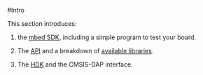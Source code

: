 #Intro

This section introduces:

1. the [mbed SDK](/2_Dev_Fun/3_old_SDK/), including a simple program to test your board.

2. The [API](/2_Dev_Fun/2_API_Libs/) and a breakdown of [available libraries](/2_Dev_Fun/2_API_Libs_Breakdown/).

3. The [HDK](/2_Dev_Fun/4_HDK/) and the CMSIS-DAP interface.